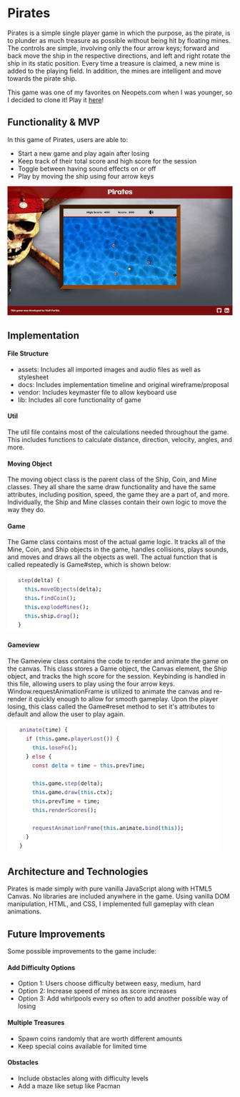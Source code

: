 # Pirates

Pirates is a simple single player game in which the purpose, as the pirate, is to plunder as much treasure as possible without being hit by floating mines. The controls are simple, involving only the four arrow keys; forward and back move the ship in the respective directions, and left and right rotate the ship in its static position. Every time a treasure is claimed, a new mine is added to the playing field. In addition, the mines are intelligent and move towards the pirate ship.

This game was one of my favorites on Neopets.com when I was younger, so I decided to clone it! Play it [here](https://vinitp94.github.io/Pirates/)!

## Functionality & MVP

In this game of Pirates, users are able to:

- Start a new game and play again after losing
- Keep track of their total score and high score for the session
- Toggle between having sound effects on or off
- Play by moving the ship using four arrow keys

![landing](./assets/screenshots/landing.png)

## Implementation

#### File Structure

- assets: Includes all imported images and audio files as well as stylesheet
- docs: Includes implementation timeline and original wireframe/proposal
- vendor: Includes keymaster file to allow keyboard use
- lib: Includes all core functionality of game

#### Util

The util file contains most of the calculations needed throughout the game. This includes functions to calculate distance, direction, velocity, angles, and more.

#### Moving Object

The moving object class is the parent class of the Ship, Coin, and Mine classes. They all share the same draw functionality and have the same attributes, including position, speed, the game they are a part of, and more. Individually, the Ship and Mine classes contain their own logic to move the way they do.

#### Game

The Game class contains most of the actual game logic. It tracks all of the Mine, Coin, and Ship objects in the game, handles collisions, plays sounds, and moves and draws all the objects as well. The actual function that is called repeatedly is Game#step, which is shown below:

![step](./assets/screenshots/step.png)

#### Gameview

The Gameview class contains the code to render and animate the game on the canvas. This class stores a Game object, the Canvas element, the Ship object, and tracks the high score for the session. Keybinding is handled in this file, allowing users to play using the four arrow keys. Window.requestAnimationFrame is utilized to animate the canvas and re-render it quickly enough to allow for smooth gameplay. Upon the player losing, this class called the Game#reset method to set it's attributes to default and allow the user to play again.

![animate](./assets/screenshots/animate.png)

## Architecture and Technologies

Pirates is made simply with pure vanilla JavaScript along with HTML5 Canvas. No libraries are included anywhere in the game. Using vanilla DOM manipulation, HTML, and CSS, I implemented full gameplay with clean animations.

## Future Improvements

Some possible improvements to the game include:

#### Add Difficulty Options

- Option 1: Users choose difficulty between easy, medium, hard
- Option 2: Increase speed of mines as score increases
- Option 3: Add whirlpools every so often to add another possible way of losing

#### Multiple Treasures

- Spawn coins randomly that are worth different amounts
- Keep special coins available for limited time

#### Obstacles

- Include obstacles along with difficulty levels
- Add a maze like setup like Pacman
